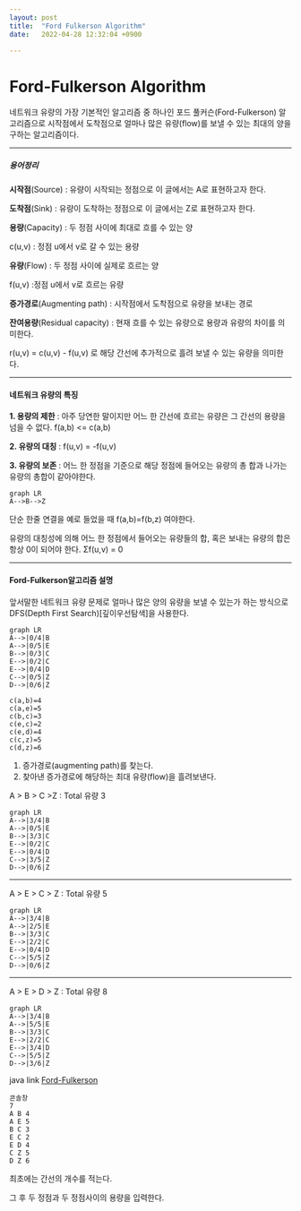 ```yaml
---
layout: post
title:  "Ford Fulkerson Algorithm"
date:   2022-04-28 12:32:04 +0900

---
```


# Ford-Fulkerson Algorithm

네트워크 유량의 가장 기본적인 알고리즘 중 하나인 포드 풀커슨(Ford-Fulkerson) 알고리즘으로 시작점에서 도착점으로 얼마나 많은 유량(flow)를 보낼 수 있는 최대의 양을 구하는 알고리즘이다.

---

##### 용어정리

<b>시작점</b>(Source) : 유량이 시작되는 정점으로 이 글에서는 A로 표현하고자 한다.

**도착점**(Sink) : 유량이 도착하는 정점으로 이 글에서는 Z로 표현하고자 한다.

**용량**(Capacity) : 두 정점 사이에 최대로 흐를 수 있는 양

c(u,v) : 정점 u에서 v로 갈 수 있는 용량

**유량**(Flow) : 두 정점 사이에 실제로 흐르는 양

f(u,v) :정점 u에서 v로 흐르는 유량

**증가경로**(Augmenting path) : 시작점에서 도착점으로 유량을 보내는 경로

**잔여용량**(Residual capacity) : 현재 흐를 수 있는 유량으로 용량과 유량의 차이를 의미한다.

r(u,v) = c(u,v) - f(u,v) 로 해당 간선에 추가적으로 흘려 보낼 수 있는 유량을 의미한다.

---

#### 네트워크 유량의 특징

**1. 용량의 제한** : 아주 당연한 말이지만 어느 한 간선에 흐르는 유량은 그 간선의 용량을 넘을 수 없다. f(a,b) <= c(a,b)

**2. 유량의 대칭** : f(u,v) = -f(u,v)

**3. 유량의 보존** : 어느 한 정점을 기준으로 해당 정점에 들어오는 유량의 총 합과 나가는 유량의 총합이 같아야한다.

```mermaid
graph LR
A-->B-->Z
```

단순 한줄 연결을 예로 들었을 때 f(a,b)=f(b,z) 여야한다.

유량의 대칭성에 의해 어느 한 정점에서 들어오는 유량들의 합, 혹은 보내는 유량의 합은 항상 0이 되어야 한다. Σf(u,v) = 0

---

#### Ford-Fulkerson알고리즘 설명

앞서말한 네트워크 유량 문제로 얼마나 많은 양의 유량을 보낼 수 있는가 하는 방식으로 DFS(Depth First Search)[깊이우선탐색]을 사용한다.

[^DCF]: 그래프나 트리에서 존재하는 모든 노드를 탐색하는 방법 중 하나로, 한 루트에서 최대한 깊숙히 들어가서 확인 후 다시 올아와 다른 루트로 탐색을 하는 방법

```mermaid
graph LR
A-->|0/4|B
A-->|0/5|E
B-->|0/3|C
E-->|0/2|C
E-->|0/4|D
C-->|0/5|Z
D-->|0/6|Z
```

```
c(a,b)=4
c(a,e)=5
c(b,c)=3
c(e,c)=2
c(e,d)=4
c(c,z)=5
c(d,z)=6
```

1. 증가경로(augmenting path)를 찾는다.
2.  찾아낸 증가경로에 해당하는 최대 유량(flow)을 흘려보낸다.

A > B > C >Z : Total 유량 3

```mermaid
graph LR
A-->|3/4|B
A-->|0/5|E
B-->|3/3|C
E-->|0/2|C
E-->|0/4|D
C-->|3/5|Z
D-->|0/6|Z
```

---

A > E > C > Z : Total 유량 5

``` mermaid
graph LR
A-->|3/4|B
A-->|2/5|E
B-->|3/3|C
E-->|2/2|C
E-->|0/4|D
C-->|5/5|Z
D-->|0/6|Z
```

---

A > E > D > Z : Total 유량 8

``` mermaid
graph LR
A-->|3/4|B
A-->|5/5|E
B-->|3/3|C
E-->|2/2|C
E-->|3/4|D
C-->|5/5|Z
D-->|3/6|Z
```



java link [Ford-Fulkerson](url)

```
콘솔창
7
A B 4
A E 5
B C 3
E C 2
E D 4
C Z 5
D Z 6
```

최초에는 간선의 개수를 적는다.

그 후 두 정점과 두 정점사이의 용량을 입력한다.